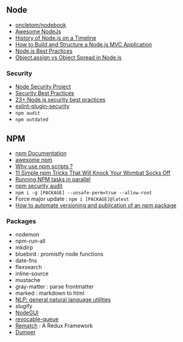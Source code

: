 ## Node

* [oncletom/nodebook](https://github.com/oncletom/nodebook/)
* [Awesome NodeJs](https://github.com/sindresorhus/awesome-nodejs)
* [History of Node.js on a Timeline](https://blog.risingstack.com/history-of-node-js/)
* [How to Build and Structure a Node.js MVC Application](https://www.sitepoint.com/node-js-mvc-application/)
* [Node.js Best Practices](https://github.com/goldbergyoni/nodebestpractices)
* [Object.assign vs Object Spread in Node.js](http://thecodebarbarian.com/object-assign-vs-object-spread.html)

### Security

* [Node Security Project](https://nodesecurity.io/)
* [Security Best Practices](https://expressjs.com/en/advanced/best-practice-security.html)
* [23+ Node.js security best practices](https://medium.com/@nodepractices/were-under-attack-23-node-js-security-best-practices-e33c146cb87d)
* [eslint-plugin-security](https://github.com/nodesecurity/eslint-plugin-security)
* `npm audit`
* `npm outdated`

## NPM

* [npm Documentation](https://docs.npmjs.com/)
* [awesome npm](https://github.com/sindresorhus/awesome-npm)
* [Why use npm scripts ?](https://css-tricks.com/why-npm-scripts/)
* [11 Simple npm Tricks That Will Knock Your Wombat Socks Off](https://nodesource.com/blog/eleven-npm-tricks-that-will-knock-your-wombat-socks-off/)
* [Running NPM tasks in parallel](http://ricostacruz.com/til/parallel-npm-commands.html)
* [npm security audit](https://docs.npmjs.com/getting-started/running-a-security-audit)
* `npm i -g [PACKAGE] --unsafe-perm=true --allow-root`
* Force major update : `npm i [PACKAGE]@latest`
* [How to automate versioning and publication of an npm package](https://itnext.io/how-to-automate-versioning-and-publication-of-an-npm-package-233e8757a526)

### Packages

* nodemon
* npm-run-all
* mkdirp
* bluebird : promisify node functions
* date-fns
* flexsearch
* inline-source
* mustache
* gray-matter : parse frontmatter
* marked : markdown to html
* [NLP: general natural language utilities](https://github.com/axa-group/nlp.js)
* slugify
* [NodeGUI](https://github.com/nodegui/nodegui)
* [revocable-queue](https://github.com/getify/revocable-queue)
* [Rematch](https://github.com/rematch/rematch) : A Redux Framework
* [Dumper](https://github.com/ziishaned/dumper.js)
